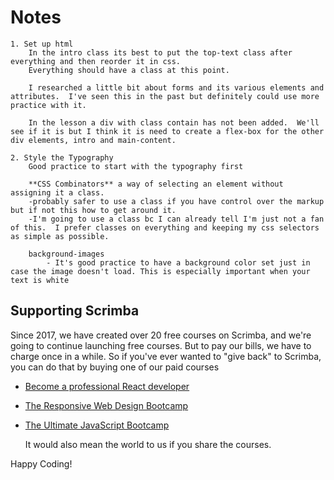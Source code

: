 # Notes
	1. Set up html 
		In the intro class its best to put the top-text class after everything and then reorder it in css.  
		Everything should have a class at this point. 

		I researched a little bit about forms and its various elements and attributes.  I've seen this in the past but definitely could use more practice with it.

		In the lesson a div with class contain has not been added.  We'll see if it is but I think it is need to create a flex-box for the other div elements, intro and main-content.

	2. Style the Typography
		Good practice to start with the typography first

		**CSS Combinators** a way of selecting an element without assigning it a class.
		-probably safer to use a class if you have control over the markup but if not this how to get around it. 
		-I'm going to use a class bc I can already tell I'm just not a fan of this.  I prefer classes on everything and keeping my css selectors as simple as possible.

		background-images 
			- It's good practice to have a background color set just in case the image doesn't load. This is especially important when your text is white

## Supporting Scrimba

Since 2017, we have created over 20 free courses on Scrimba, and we're going to
continue launching free courses. But to pay our bills, we have to charge once
in a while. So if you've ever wanted to "give back" to Scrimba, you can do that by buying
	one of our paid courses

- [Become a professional React developer](https://scrimba.com/course/greact)
- [The Responsive Web Design Bootcamp](https://scrimba.com/course/gresponsive)
- [The Ultimate JavaScript Bootcamp](https://scrimba.com/course/gjavascript)

	It would also mean the world to us if you share the courses.  

Happy Coding!
